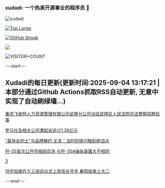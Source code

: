 ### xudadi: 一个热衷开源事业的程序员 👋

![xudadi](https://github-readme-stats-git-masterorgs-github-readme-stats-team.vercel.app/api?username=xudadi)

[![Top Langs](https://github-readme-stats.vercel.app/api/top-langs/?username=xudadi)](https://github.com/anuraghazra/github-readme-stats)

[![GitHub Streak](https://streak-stats.demolab.com?user=xudadi&locale=zh_Hans)](https://git.io/streak-stats)

![](https://raw.githubusercontent.com/xudadi/xudadi/main/assets/github-contribution-grid-snake.svg)

![VISITOR+COUNT](https://komarev.com/ghpvc/?username=xudadi&label=VISITOR+COUNT)


---start---

## Xudadi的每日更新(更新时间:2025-09-04 13:17:21 | 本部分通过Github Actions抓取RSS自动更新, 无意中实现了自动刷绿墙...)

[重庆飞驶特人力资源管理有限公司武隆分公司派往武隆区人民法院司法警察招聘启事](https://www.gongkaoleida.com/article/2601746)

[罗马仕及相关公司遭起诉追讨1.36亿元](https://m.163.com/news/article/K8IAOD17051492T3.html)

["最快女护士"与品牌解约 丈夫：当时的提问触到她泪点](https://m.163.com/news/article/K8HV86K9051492LM.html)

[歼-35首次公开亮相阅兵场 与歼-35A操纵装置大不相同](https://m.163.com/news/article/K8JKAMP20514R9OJ.html)

[3](https://m.163.com/touch/news/sub/domestic)

[19岁姑娘在九三阅兵仪式上担任长号手 暑假结束上大二](https://m.163.com/news/article/K8JIPFVS053469LG.html)

---end---
